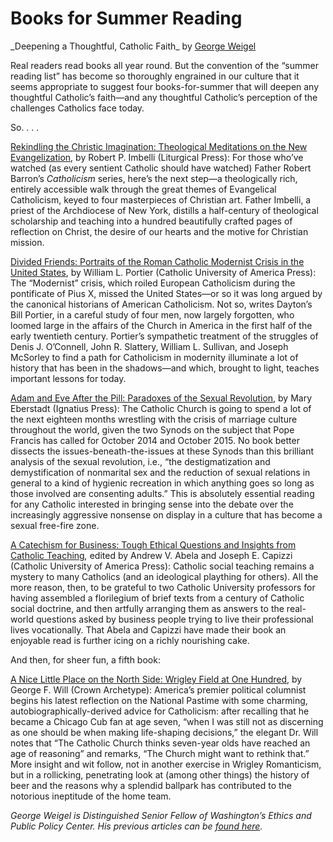 <h1 class="title">Books for Summer Reading</h1>
_Deepening a Thoughtful, Catholic Faith_
by <a href="http://www.firstthings.com/featured-author/george-weigel" title="Read more articles by George Weigel">George Weigel</a>
</span>
<p><span class="drop-cap">R</span>eal readers read books all year round. But the convention of the &ldquo;summer reading list&rdquo; has become so thoroughly engrained in our culture that it seems appropriate to suggest four books-for-summer that will deepen any thoughtful Catholic&rsquo;s faith&#151;and any thoughtful Catholic&rsquo;s perception of the challenges Catholics face today.  </p>
<p> So. . . .</p>
<p><a href="http://www.amazon.com/Rekindling-Christic-Imagination-Theological-Evangelization/dp/0814635504?tag-firstthings-20-20">Rekindling the Christic Imagination: Theological Meditations on the New Evangelization</a>, by Robert P. Imbelli (Liturgical Press): For those who&rsquo;ve watched (as every sentient Catholic should have watched) Father Robert Barron&rsquo;s <em>Catholicism</em> series, here&rsquo;s the next step&#151;a theologically rich, entirely accessible walk through the great themes of Evangelical Catholicism, keyed to four masterpieces of Christian art. Father Imbelli, a priest of the Archdiocese of New York, distills a half-century of theological scholarship and teaching into a hundred beautifully crafted pages of reflection on Christ, the desire of our hearts and the motive for Christian mission. </p>
<p><a href="http://www.amazon.com/Divided-Friends-Portraits-Catholic-Modernist/dp/0813221641?tag-first-things-20-20">Divided Friends: Portraits of the Roman Catholic Modernist Crisis in the United States</a>, by William L. Portier (Catholic University of America Press): The &ldquo;Modernist&rdquo; crisis, which roiled European Catholicism during the pontificate of Pius X, missed the United States&#151;or so it was long argued by the canonical historians of American Catholicism. Not so, writes Dayton&rsquo;s Bill Portier, in a careful study of four men, now largely forgotten, who loomed large in the affairs of the Church in America in the first half of the early twentieth century. Portier&rsquo;s sympathetic treatment of the struggles of Denis J. O&rsquo;Connell, John R. Slattery, William L. Sullivan, and Joseph McSorley to find a path for Catholicism in modernity illuminate a lot of history that has been in the shadows&#151;and which, brought to light, teaches important lessons for today. </p>
<p><a href="http://www.amazon.com/Adam-Eve-After-Pill-Revolution/dp/1586178229?tag-first-things-20-20">Adam and Eve After the Pill: Paradoxes of the Sexual Revolution</a>, by Mary Eberstadt (Ignatius Press):  The Catholic Church is going to spend a lot of the next eighteen months wrestling with the crisis of marriage culture throughout the world, given the two Synods on the subject that Pope Francis has called for October 2014 and October 2015. No book better dissects the issues-beneath-the-issues at these Synods than this brilliant analysis of the sexual revolution, i.e., &ldquo;the destigmatization and demystification of nonmarital sex and the reduction of sexual relations in general to a kind of hygienic recreation in which anything goes so long as those involved are consenting adults.&rdquo; This is absolutely essential reading for any Catholic interested in bringing sense into the debate over the increasingly aggressive nonsense on display in a culture that has become a sexual free-fire zone.</p>
<p><a href="http://www.amazon.com/Catechism-Business-Questions-Insights-Catholic/dp/081322585X?tag-first-things-20-20">A Catechism for Business: Tough Ethical Questions and Insights from Catholic Teaching</a><em>,</em> edited by Andrew V. Abela and Joseph E. Capizzi (Catholic University of America Press): Catholic social teaching remains a mystery to many Catholics (and an ideological plaything for others). All the more reason, then, to be grateful to two Catholic University professors for having assembled a florilegium of brief texts from a century of Catholic social doctrine, and then artfully arranging them as answers to the real-world questions asked by business people trying to live their professional lives vocationally. That Abela and Capizzi have made their book an enjoyable read is further icing on a richly nourishing cake. </p>
<p> And then, for sheer fun, a fifth book: </p>
<p><a href="http://www.amazon.com/Nice-Little-Place-North-Side/dp/0385349319?tag-first-things-20-20">A Nice Little Place on the North Side: Wrigley Field at One Hundred</a>, by George F. Will (Crown Archetype): America&rsquo;s premier political columnist begins his latest reflection on the National Pastime with some charming, autobiographically-derived advice for Catholicism: after recalling that he became a Chicago Cub fan at age seven, &ldquo;when I was still not as discerning as one should be when making life-shaping decisions,&rdquo; the elegant Dr. Will notes that &ldquo;The Catholic Church thinks seven-year olds have reached an age of reasoning&rdquo; and remarks, &ldquo;The Church might want to rethink that.&rdquo; More insight and wit follow, not in another exercise in Wrigley Romanticism, but in a rollicking, penetrating look at (among other things) the history of beer and the reasons why a splendid ballpark has contributed to the notorious ineptitude of the home team. &nbsp;&nbsp;</p>
<p><em>George Weigel is Distinguished Senior Fellow of Washington&rsquo;s Ethics and Public Policy Center. His previous articles can be <a href="http://www.firstthings.com/featured-author/george-weigel">found here</a>.</em></p>
